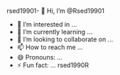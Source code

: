 rsed19901- 👋 Hi, I’m @Rsed19901
- 👀 I’m interested in ...
- 🌱 I’m currently learning ...
- 💞️ I’m looking to collaborate on ...
- 📫 How to reach me ...
- 😄 Pronouns: ...
- ⚡ Fun fact: ...
rsed1990R

<!---
Rsed19901/Rsed19901 is a ![1000015394](https://github.com/user-attachments/assets/bf6a3a22-8252-447f-bbba-0268b86d2245)
✨ special ✨ repository because its `README.md` (this file) appears on your GitHub profile.
You can click the Preview link to take a look at your changes.
--

->
